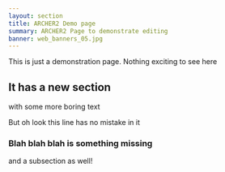 ```yaml
---
layout: section
title: ARCHER2 Demo page
summary: ARCHER2 Page to demonstrate editing
banner: web_banners_05.jpg
---
```



This is just a demonstration page.  Nothing exciting to see here

## It has a new section

with some more boring text

But oh look this line has no mistake in it

### Blah blah blah is something missing

and a subsection as well!